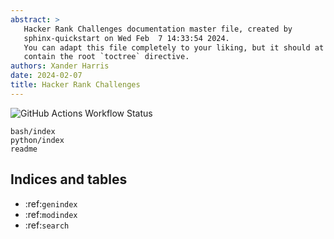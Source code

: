 ```yaml
---
abstract: >
   Hacker Rank Challenges documentation master file, created by
   sphinx-quickstart on Wed Feb  7 14:33:54 2024.
   You can adapt this file completely to your liking, but it should at least
   contain the root `toctree` directive.
authors: Xander Harris
date: 2024-02-07
title: Hacker Rank Challenges
---
```


![GitHub Actions Workflow Status](https://img.shields.io/github/actions/workflow/status/edwardtheharris/hacker-rank/shell.yml?branch=main&style=flat-square&logo=gnubash&label=ShellCheck)


```{toctree}
bash/index
python/index
readme
```

## Indices and tables

* :ref:`genindex`
* :ref:`modindex`
* :ref:`search`
